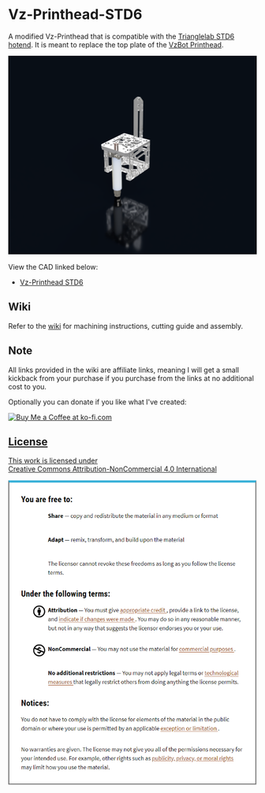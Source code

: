 # Vz-Printhead-STD6
A modified Vz-Printhead that is compatible with the [Trianglelab STD6 hotend](https://s.click.aliexpress.com/e/_DcGgKvV). It is meant to replace the top plate of the [VzBot Printhead](https://github.com/VzBoT3D/Vz-Printhead-CNC).

![](https://github.com/CrispyButtermilkChickenSalad/Vz-Printhead-STD6/blob/20cf42334d3e810ae258b20710db82338d55b163/Gallery/Metal_parts_Print_head_graphic_2024-Jun-05_05-04-56PM-000_CustomizedView7414172976.png)

View the CAD linked below:
- [Vz-Printhead STD6](https://a360.co/3KwX7Dx)

## Wiki
Refer to the [wiki](https://github.com/CrispyButtermilkChickenSalad/Vz-Printhead-STD6/wiki) for machining instructions, cutting guide and assembly.

## Note
All links provided in the wiki are affiliate links, meaning I will get a small kickback from your purchase if you purchase from the links at no additional cost to you.

Optionally you can donate if you like what I've created:

<a href='https://ko-fi.com/buttermilkcrispychickensalad' target='_blank'><img height='35' style='border:0px;height:46px;' src='https://az743702.vo.msecnd.net/cdn/kofi3.png?v=0' border='0' alt='Buy Me a Coffee at ko-fi.com' />

## License
<p xmlns:cc="http://creativecommons.org/ns#" >This work is licensed under <a href="https://creativecommons.org/licenses/by-nc/4.0/?ref=chooser-v1" target="_blank" rel="license noopener noreferrer" style="display:inline-block;">Creative Commons Attribution-NonCommercial 4.0 International<img style="height:22px!important;margin-left:3px;vertical-align:text-bottom;" src="https://mirrors.creativecommons.org/presskit/icons/cc.svg?ref=chooser-v1" alt=""><img style="height:22px!important;margin-left:3px;vertical-align:text-bottom;" src="https://mirrors.creativecommons.org/presskit/icons/by.svg?ref=chooser-v1" alt=""><img style="height:22px!important;margin-left:3px;vertical-align:text-bottom;" src="https://mirrors.creativecommons.org/presskit/icons/nc.svg?ref=chooser-v1" alt=""></a></p>

![](https://github.com/CrispyButtermilkChickenSalad/HGX-2.0-WC/blob/5d5997b285ca4ef85b255b1f33885e22e30ee55e/Gallery/image_2024-06-05_200229248.png)
